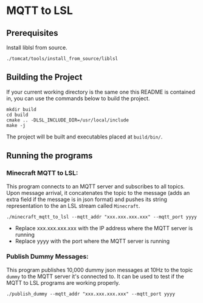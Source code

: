 # MQTT to LSL


## Prerequisites

Install liblsl from source.
```
./tomcat/tools/install_from_source/liblsl
```

## Building the Project

If your current working directory is the same one this README is contained in,
you can use the commands below to build the project.

```
mkdir build
cd build
cmake .. -DLSL_INCLUDE_DIR=/usr/local/include
make -j
```

The project will be built and executables placed at `build/bin/`.

## Running the programs

### Minecraft MQTT to LSL:

This program connects to an MQTT server and subscribes to all topics. Upon 
message arrival, it concatenates the topic to the message (adds an extra field 
if the message is in json format) and pushes its string representation to the
an LSL stream called `Minecraft`.

```
./minecraft_mqtt_to_lsl --mqtt_addr "xxx.xxx.xxx.xxx" --mqtt_port yyyy
```

- Replace xxx.xxx.xxx.xxx with the IP address where the MQTT server is running
- Replace yyyy with the port where the MQTT server is running

### Publish Dummy Messages:

This program publishes 10,000 dummy json messages at 10Hz to the topic `dummy`
to the MQTT server it's connected to. It can be used to test if the MQTT to LSL 
programs are working properly.

```
./publish_dummy --mqtt_addr "xxx.xxx.xxx.xxx" --mqtt_port yyyy
```
